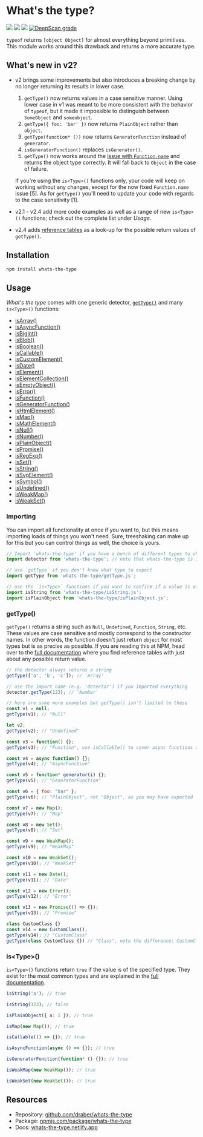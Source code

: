 # What's the type?

![](https://img.shields.io/github/license/draber/whats-the-type.svg)
![](https://img.shields.io/github/package-json/v/draber/whats-the-type.svg?)
![](https://img.shields.io/bundlephobia/min/whats-the-type.svg)
[![DeepScan grade](https://deepscan.io/api/teams/17732/projects/21075/branches/594827/badge/grade.svg)](https://deepscan.io/dashboard#view=project&tid=17732&pid=21075&bid=594827)

`typeof` returns `[object Object]` for almost everything beyond primitives. This module works around this drawback and returns a more accurate type. 

## What's new in v2?
- v2 brings some improvements but also introduces a breaking change by no longer returning its results in lower case. 

    1. `getType()` now returns values in a case sensitive manner. Using lower case in v1 was meant to be more consistent with the behavior of `typeof`, but it made it impossible to distinguish between `SomeObject` and `someobject`. 
    2. `getType({ foo: 'bar' })` now returns `PlainObject` rather than `object`. 
    3. `getType(function* ())` now returns `GeneratorFunction` instead of `generator`. 
    4. `isGeneratorFunction()` replaces `isGenerator()`.
    5. `getType()` now works around the [issue with `Function.name`](https://developer.mozilla.org/en-US/docs/Web/JavaScript/Reference/Global_Objects/Function/name#sect3) and returns the object type correctly. It will fall back to `Object` in the case of failure.

    If you're using  the `is<Type>()` functions only, your code will keep on working without any changes, except for the now fixed `Function.name` issue [5]. As for `getType()` you'll need to update your code with regards to the case sensitivity [1].

- v2.1 - v2.4 add more code examples as well as a range of new `is<Type>()` functions; check out the complete list under _Usage_.

- v2.4 adds [reference tables](//whats-the-type.netlify.app/tutorial-01.-Basics.html) as a look-up for the possible return values of `getType()`.

## Installation

```bash
npm install whats-the-type
```

## Usage
_What's the type_ comes with one generic detector, [`getType()`](https://whats-the-type.netlify.app/global.html#getType) and many `is<Type>()` functions:
- [isArray()](//whats-the-type.netlify.app/global.html#isArray)                        
- [isAsyncFunction()](//whats-the-type.netlify.app/global.html#isAsyncFunction)        
- [isBigInt()](//whats-the-type.netlify.app/global.html#isBigInt)                      
- [isBlob()](//whats-the-type.netlify.app/global.html#isBlob)                          
- [isBoolean()](//whats-the-type.netlify.app/global.html#isBoolean)                    
- [isCallable()](//whats-the-type.netlify.app/global.html#isCallable) 
- [isCustomElement()](//whats-the-type.netlify.app/global.html#isCustomElement)             
- [isDate()](//whats-the-type.netlify.app/global.html#isDate)   
- [isElement()](//whats-the-type.netlify.app/global.html#isElement)
- [isElementCollection()](//whats-the-type.netlify.app/global.html#isElementCollection)
- [isEmptyObject()](//whats-the-type.netlify.app/global.html#isEmptyObject)                       
- [isError()](//whats-the-type.netlify.app/global.html#isError)                        
- [isFunction()](//whats-the-type.netlify.app/global.html#isFunction)                 
- [isGeneratorFunction()](//whats-the-type.netlify.app/global.html#isGeneratorFunction)
- [isHtmlElement()](//whats-the-type.netlify.app/global.html#isHtmlElement)
- [isMap()](//whats-the-type.netlify.app/global.html#isMap) 
- [isMathElement()](//whats-the-type.netlify.app/global.html#isMathElement)                           
- [isNull()](//whats-the-type.netlify.app/global.html#isNull)                          
- [isNumber()](//whats-the-type.netlify.app/global.html#isNumber)                      
- [isPlainObject()](//whats-the-type.netlify.app/global.html#isPlainObject)            
- [isPromise()](//whats-the-type.netlify.app/global.html#isPromise)                    
- [isRegExp()](//whats-the-type.netlify.app/global.html#isRegExp)                      
- [isSet()](//whats-the-type.netlify.app/global.html#isSet)                            
- [isString()](//whats-the-type.netlify.app/global.html#isString)   
- [isSvgElement()](//whats-the-type.netlify.app/global.html#isSvgElement)                   
- [isSymbol()](//whats-the-type.netlify.app/global.html#isSymbol)                      
- [isUndefined()](//whats-the-type.netlify.app/global.html#isUndefined)                
- [isWeakMap()](//whats-the-type.netlify.app/global.html#isWeakMap)                    
- [isWeakSet()](//whats-the-type.netlify.app/global.html#isWeakSet) 

### Importing

You can import all functionality at once if you want to, but this means importing loads of things you won't need. Sure, treeshaking can make up for this but you can control things as well, the choice is yours.
    
```javascript
// Import 'whats-the-type' if you have a bunch of different types to check. This imports all functions at once.
import detector from 'whats-the-type'; // note that whats-the-type is implemented as ESM and not in CJS

// use `getType` if you don't know what type to expect
import getType from 'whats-the-type/getType.js';

// use the `is<Type>` functions if you want to confirm if a value is of a specific type
import isString from 'whats-the-type/isString.js';
import isPlainObject from 'whats-the-type/isPlainObject.js';
```

### getType()
`getType()` returns a string such as `Null`, `Undefined`, `Function`, `String`, etc. These values are case sensitive and mostly correspond to the constructor names. In other words, the function doesn't just return `object` for most types but is as precise as possible. If you are reading this at NPM, head over to the [full documentation](//whats-the-type.netlify.app) where you find reference tables with just about any possible return value.

```javascript
// the detector always returns a string
getType(['a', 'b', 'c']); // 'Array'

// use the import name (e.g. 'detector') if you imported everything
detector.getType(123); // 'Number'

// here are some more examples but getType() isn't limited to these
const v1 = null;
getType(v1); // "Null"

let v2;
getType(v2); // "Undefined"

const v3 = function() {};
getType(v3); // "Function", use isCallable() to cover async functions and generators as well

const v4 = async function() {};
getType(v4); // "AsyncFunction"

const v5 = function* generator(i) {};
getType(v5); // "GeneratorFunction"

const v6 = { foo: "bar" };
getType(v6); // "PlainObject", not "Object", as you may have expected

const v7 = new Map();
getType(v7); // "Map"

const v8 = new Set();
getType(v8); // "Set"

const v9 = new WeakMap();
getType(v9); // "WeakMap"

const v10 = new WeakSet();
getType(v10); // "WeakSet"

const v11 = new Date();
getType(v11); // "Date"

const v12 = new Error();
getType(v12); // "Error"

const v13 = new Promise(() => {});
getType(v13); // "Promise"

class CustomClass {}
const v14 = new CustomClass();
getType(v14); // "CustomClass"
getType(class CustomClass {}) // "Class", note the difference: CustomClass has not been initiated yet
```

### is&lt;Type&gt;()
`is<Type>()` functions return `true` if the value is of the specified type. They exist for the most common types and are explained in the [full documentation](//whats-the-type.netlify.app).

```javascript
isString('a'); // true

isString(123); // false

isPlainObject({ a: 1 }); // true

isMap(new Map()); // true

isCallable(() => {}); // true

isAsyncFunction(async () => {}); // true

isGeneratorFunction(function* () {}); // true

isWeakMap(new WeakMap()); // true

isWeakSet(new WeakSet()); // true
```

## Resources

- Repository: [github.com/draber/whats-the-type](https://github.com/draber/whats-the-type) 
- Package: [npmjs.com/package/whats-the-type](https://npmjs.com/package/whats-the-type)
- Docs: [whats-the-type.netlify.app](https://whats-the-type.netlify.app/)
